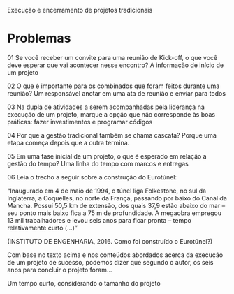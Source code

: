 Execução e encerramento de projetos tradicionais

# Problemas

01
​Se você receber um convite para uma reunião de Kick-off, o que você deve esperar que vai acontecer nesse encontro?
A informação de início de um projeto

02
​O que é importante para os combinados que foram feitos durante uma reunião?
Um responsável anotar em uma ata de reunião e enviar para todos

03
Na dupla de atividades a serem acompanhadas pela liderança na execução de um projeto, marque a opção que não corresponde às boas práticas:
fazer investimentos e programar códigos

04
​Por que a gestão tradicional também se chama cascata?
Porque uma etapa começa depois que a outra termina.

05
Em uma fase inicial de um projeto, o que é esperado em relação a gestão do tempo?
Uma linha do tempo com marcos e entregas

06
Leia o trecho a seguir sobre a construção do Eurotúnel:

“Inaugurado em 4 de maio de 1994, o túnel liga Folkestone, no sul da Inglaterra, a Coquelles, no norte da França, passando por baixo do Canal da Mancha. Possui 50,5 km de extensão, dos quais 37,9 estão abaixo do mar – seu ponto mais baixo fica a 75 m de profundidade. A megaobra empregou 13 mil trabalhadores e levou seis anos para ficar pronta – tempo relativamente curto (...)”

(INSTITUTO DE ENGENHARIA, 2016. Como foi construído o Eurotúnel?)

Com base no texto acima e nos conteúdos abordados acerca da execução de um projeto de sucesso, podemos dizer que segundo o autor, os seis anos para concluir o projeto foram...

Um tempo curto, considerando o tamanho do projeto
